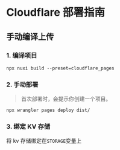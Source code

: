 # Cloudflare 部署指南

## 手动编译上传

### 1. 编译项目

```shell
npx nuxi build --preset=cloudflare_pages
```

### 2. 手动部署

> 首次部署时，会提示你创建一个项目。

```shell
npx wrangler pages deploy dist/
```

### 3. 绑定 KV 存储

将 kv 存储绑定在`STORAGE`变量上
